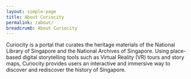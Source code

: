 ```yaml
---
layout: simple-page
title: About Curiocity
permalink: /about/
breadcrumb: About Curiocity
---
```


Curiocity is a portal that curates the heritage materials of the National Library of Singapore and the National Archives of Singapore. Using place-based digital storytelling tools such as Virtual Reality (VR) tours and story maps, Curiocity provides users an interactive and immersive way to discover and rediscover the history of Singapore.
